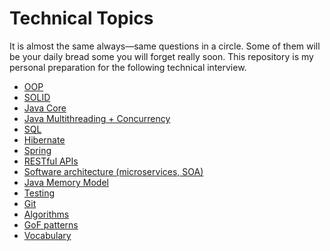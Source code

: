 # Technical Topics

It is almost the same always—same questions in a circle. Some of them will be your daily bread some you will forget
really soon. This repository is my personal preparation for the following technical interview.

- [OOP](./oop/README.md)
- [SOLID](./solid/README.md)
- [Java Core](./java_core/README.md)
- [Java Multithreading + Concurrency](./java_multithreading_+_concurrency/README.md)
- [SQL](./sql/README.md)
- [Hibernate]()
- [Spring]()
- [RESTful APIs]()
- [Software architecture (microservices, SOA)]()
- [Java Memory Model]()
- [Testing]()
- [Git](./git/README.md)
- [Algorithms](./algorithms/README.md)
- [GoF patterns](./gof_patterns/README.md) 
- [Vocabulary](./vocabulary/README.md)

